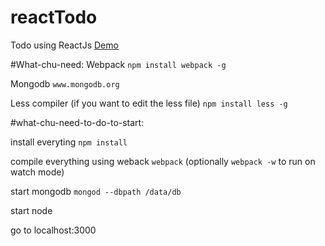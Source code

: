 # reactTodo
Todo using ReactJs [Demo](https://reacttodo.herokuapp.com/)

#What-chu-need:
Webpack
`npm install webpack -g`

Mongodb
`www.mongodb.org`

Less compiler (if you want to edit the less file)
`npm install less -g`

#what-chu-need-to-do-to-start: 

install everyting `npm install`

compile everything using weback `webpack` (optionally `webpack -w` to run on watch mode)

start mongodb `mongod --dbpath /data/db`

start node

go to localhost:3000
